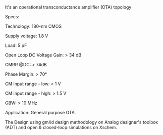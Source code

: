 It's an operational transconductance amplifier (OTA) topology 

Specs:

Technology:  180-nm CMOS

Supply voltage:  1.8 V

Load:  5 pF

Open Loop DC Voltage Gain:   > 34 dB

CMRR @DC:   > 74dB

Phase Margin:   > 70°

CM input range - low:   < 1 V

CM input range - high:   > 1.5 V

GBW:   > 10 MHz

Application:
General purpose OTA.

The Design using gm/id design methodology on Analog designer's toolbox (ADT) and open & closed-loop simulations on Xschem.
